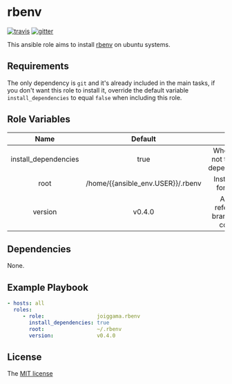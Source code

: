 rbenv
=========

[![travis](https://img.shields.io/travis/joiggama/ansible-rbenv/master.svg)](https://travis-ci.org/joiggama/ansible-rbenv)
[![gitter](https://badges.gitter.im/Join%20Chat.svg)](https://gitter.im/joiggama/ansible-rbenv)

This ansible role aims to install [rbenv](https://github.com/sstephenson/rbenv) on ubuntu systems.

Requirements
------------

The only dependency is `git` and it's already included in the main tasks, if you don't want this role to install it, override the default variable `install_dependencies` to equal `false` when including this role.

Role Variables
--------------

| Name                 | Default                           |                                        |
|:--------------------:|:---------------------------------:|:--------------------------------------:|
| install_dependencies | true                              | Whether or not to install dependencies |
| root                 | /home/{{ansible_env.USER}}/.rbenv | Install path for rbenv                 |
| version              | v0.4.0                            | Any git reference: branch, tag, commit |


Dependencies
------------

None.

Example Playbook
----------------

```yml
- hosts: all
  roles:
     - role:                 joiggama.rbenv
       install_dependencies: true
       root:                 ~/.rbenv
       version:              v0.4.0
```


License
-------

The [MIT license](LICENSE.md)
